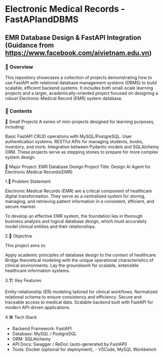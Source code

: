 # Electronic Medical Records - FastAPIandDBMS

## EMR Database Design & FastAPI Integration (Guidance from https://www.facebook.com/aivietnam.edu.vn)
### 🧠 Overview
This repository showcases a collection of projects demonstrating how to use FastAPI with relational database management systems (DBMS) to build scalable, efficient backend systems. It includes both small-scale learning projects and a larger, academically-oriented project focused on designing a robust Electronic Medical Record (EMR) system database.

### 📘 Contents
🔹 Small Projects
A series of mini-projects designed for learning purposes, including:

Basic FastAPI CRUD operations with MySQL/PostgreSQL.
User authentication systems.
RESTful APIs for managing students, books, inventory, and more.
Integration between Pydantic models and SQLAlchemy ORM.
These projects serve as stepping stones to prepare for more complex system design.

🔸 Major Project: EMR Database Design
Project Title:
Design AI Agent for Electronic Medical Records(EMR)

1.📌 Problem Statement

Electronic Medical Records (EMR) are a critical component of healthcare digital transformation. They serve as a centralized system for storing, managing, and retrieving patient information in a consistent, efficient, and secure manner.

To develop an effective EMR system, the foundation lies in thorough business analysis and logical database design, which must accurately model clinical entities and their relationships.

2.🎯 Objective

This project aims to:

Apply academic principles of database design to the context of healthcare.
Bridge theoretical modeling with the unique operational characteristics of clinical environments.
Lay the groundwork for scalable, extensible healthcare information systems.

3.🏗️ Key Features

Entity-relationship (ER) modeling tailored for clinical workflows.
Normalized relational schema to ensure consistency and efficiency.
Secure and traceable access to medical data.
Scalable backend built with FastAPI for modern API-driven applications.

4.🛠️ Tech Stack
- Backend Framework: FastAPI
- Database: MySQL / PostgreSQL
- ORM: SQLAlchemy
- API Docs: Swagger / ReDoc (auto-generated by FastAPI)
- Tools: Docker (optional for deployment), - VSCode, MySQL Workbench